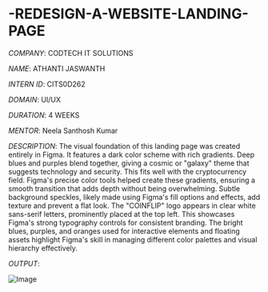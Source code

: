 # -REDESIGN-A-WEBSITE-LANDING-PAGE

*COMPANY*: CODTECH IT SOLUTIONS

*NAME*: ATHANTI JASWANTH

*INTERN ID*: CITS0D262

*DOMAIN*: UI/UX

*DURATION*: 4 WEEKS

*MENTOR*: Neela Santhosh Kumar

*DESCRIPTION*: The visual foundation of this landing page was created entirely in Figma. It features a dark color scheme with rich gradients. Deep blues and purples blend together, giving a cosmic or "galaxy" theme that suggests technology and security. This fits well with the cryptocurrency field. Figma's precise color tools helped create these gradients, ensuring a smooth transition that adds depth without being overwhelming. Subtle background speckles, likely made using Figma's fill options and effects, add texture and prevent a flat look. The "COINFLIP" logo appears in clear white sans-serif letters, prominently placed at the top left. This showcases Figma's strong typography controls for consistent branding. The bright blues, purples, and oranges used for interactive elements and floating assets highlight Figma's skill in managing different color palettes and visual hierarchy effectively.

*OUTPUT*:

![Image](https://github.com/user-attachments/assets/39e4e3d2-dc71-4727-8fc8-d9bac7461286)
